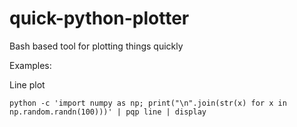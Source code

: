 # quick-python-plotter
Bash based tool for plotting things quickly

Examples:

Line plot
```
python -c 'import numpy as np; print("\n".join(str(x) for x in np.random.randn(100)))' | pqp line | display
```

